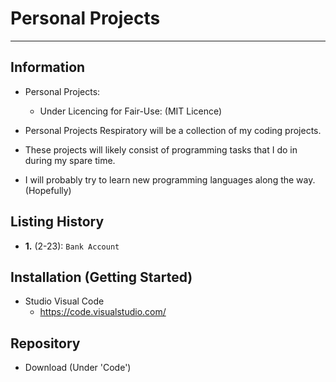  # Personal Projects

---

## Information
* Personal Projects:
  * Under Licencing for Fair-Use: (MIT Licence)

* Personal Projects Respiratory will be a collection of my coding projects.
* These projects will likely consist of programming tasks that I do in during my spare time.

* I will probably try to learn new programming languages along the way. (Hopefully)
 
## Listing History
* **1.** (2-23): `Bank Account`

## Installation (Getting Started)
* Studio Visual Code
  * https://code.visualstudio.com/
 
## Repository
* Download (Under 'Code')




